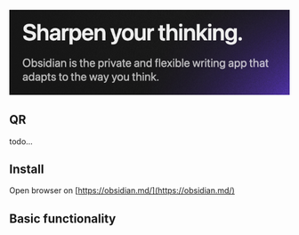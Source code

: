 
![](attachments/obsidian.sharpen.png)

## QR

todo... 
## Install

Open browser on [https://obsidian.md/](https://obsidian.md/)


## Basic functionality

